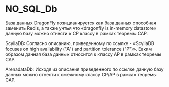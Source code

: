 # NO_SQL_Db
База данных DragonFly позицианируется как база данных способная заменить Redis, а также учтья что «dragonfly is in-memory datastore» данную базу можно отнести к CP классу в рамках теоремы CAP.

ScyllaDB: Согласно описанию, приведенному по ссылке  - «ScyllaDB  focuses on high availability ("A") and partition tolerance ("P")».  Еаким образом данная база данных относится к  классу  AP в рамках теоремы CAP.

ArenadataDb: Исходя из описания приведенного по ссылке данную базу данных можно отнести к смежному классу CP/AP в рамках теоремы CAP.
